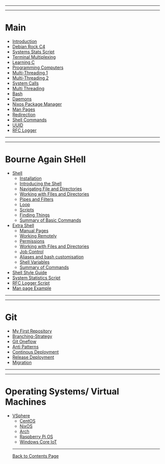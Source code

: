 
------------------------------------------------------
------------------------------------------------------
# Main
- [Introduction](Introduction/Introduction.md)
- [Debian Rock C4](Debian_Rock/Debian_Rock.md)
- [Systems Stats Script](SystemsStats/SystemsStats.md)
- [Terminal Multiplexing](tmux/tmux.md)
- [Learning C](Learning_C/Learning_C.md)
- [Programming Computers](Programming_Computers/programming_computers.md)
- [Multi-Threading 1](Multi-ThreadedScripting-ProcessManagement/Multi-ThreadedScripting-ProcessManagement.md)
- [Multi-Threading 2](Multi-ThreadedScripting-ProcessManagement/Multi-ThreadedScripting-ProcessManagement.md)
- [System Calls]()
- [Multi Threading]()
- [Bash]()
- [Daemons]()
- [Nixos Package Manager]()
- [Man Pages]() 
- [Redirection]()
- [Shell Commands]()
- [UUID]()
- [RFC Logger]()

------------------------------------------------------
------------------------------------------------------

# Bourne Again SHell

- [Shell]()
  - [Installation]()
  - [Introducing the Shell]()
  - [Navigating File and Directories]()
  - [Working with FIles and Directories]()
  - [Pipes and Filters]()
  - [Loop]()
  - [Scripts]()
  - [Finding Things]()
  - [Summary of Basic Commands]()
- [Extra Shell]()
  - [Manual Pages]()
  - [Working Remotely]()
  - [Permissions]()
  - [Working with Files and Directories]()
  - [Job Control]()
  - [Aliases and bash customisation]()
  - [Shell Variables]()
  - [Summary of Commands]()
- [Shell Style Guide]()
- [System Statistics Script]()
- [RFC Logger Script]()
- [Man page Example]()

------------------------------------------------------
------------------------------------------------------

# Git
- [My First Repository](myFirstRepository/myFirstRepository.md)
- [Branching-Strategy](BranchingModel/BranchingModel.md)
- [Git Oneflow](OneFlow/OneFlow.md)
- [Anti Patterns](AntiPatterns/AntiPatterns.md)
- [Continous Deployment](ContinousDeployment/ContinousDeployment.md)
- [Release Deployment](ReleaseDeployment/ReleaseDeployment.md)
- [Migration](Migration/Migration.md)

------------------------------------------------------
------------------------------------------------------

# Operating Systems/ Virtual Machines

- [VSphere](VSphere/Introduction.md)
  - [CentOS]()
  - [NixOS]()
  - [Arch]()
  - [Raspberry Pi OS]()
  - [Windows Core IoT]()
  ----
  [Back to Contents Page](shell.md)
